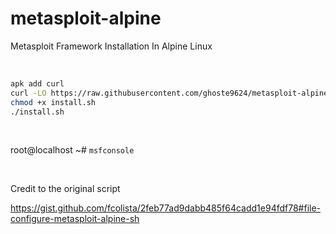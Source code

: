 # metasploit-alpine
Metasploit Framework Installation In Alpine Linux

<br>

```bash
apk add curl
curl -LO https://raw.githubusercontent.com/ghoste9624/metasploit-alpine/refs/heads/main/install.sh 
chmod +x install.sh
./install.sh
```

<br>

root@localhost ~# ``msfconsole``

<br>

Credit to the original script

https://gist.github.com/fcolista/2feb77ad9dabb485f64cadd1e94fdf78#file-configure-metasploit-alpine-sh